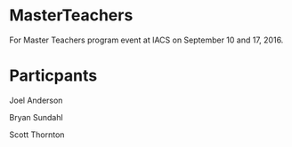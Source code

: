 # MasterTeachers
For Master Teachers program event at IACS on September 10 and 17, 2016.

# Particpants
Joel Anderson

Bryan Sundahl

Scott Thornton
